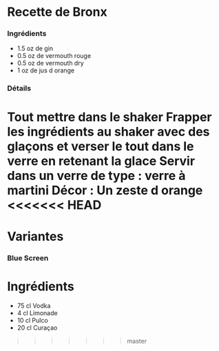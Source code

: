 # Recette de Bronx

### Ingrédients

* 1.5 oz de gin
* 0.5 oz de vermouth rouge
* 0.5 oz de vermouth dry
* 1 oz de jus d orange

### Détails

Tout mettre dans le shaker
Frapper les ingrédients au shaker avec des glaçons et verser le tout dans le verre en retenant la glace
Servir dans un verre de type : verre à martini
Décor : Un zeste d orange
<<<<<<< HEAD
=======

# Variantes

### Blue Screen

# Ingrédients

* 75 cl Vodka
* 4 cl Limonade
* 10 cl Pulco
* 20 cl Curaçao
>>>>>>> master
